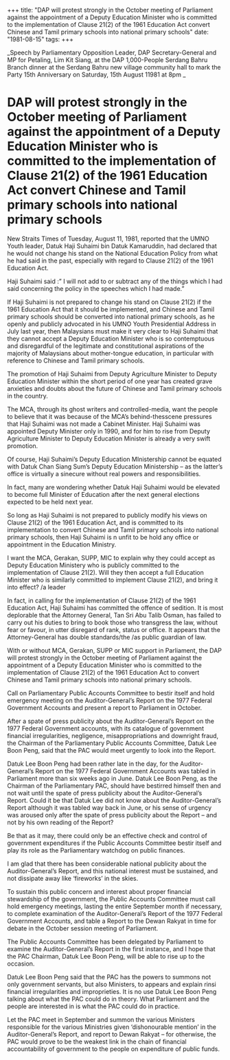 +++ 
title: "DAP will protest strongly in the October meeting of Parliament against the appointment of a Deputy Education Minister who is committed to the implementation of Clause 21(2) of the 1961 Education Act convert Chinese and Tamil primary schools into national primary schools"
date: "1981-08-15"
tags:
+++

_Speech by Parliamentary Opposition Leader, DAP Secretary-General and MP for Petaling, Lim Kit Siang, at the DAP 1,000-People Serdang Bahru Branch dinner at the Serdang Bahru new village community hall to mark the Party 15th Anniversary on Saturday, 15th August 11981 at 8pm         _

# DAP will protest strongly in the October meeting of Parliament against the appointment of a Deputy Education Minister who is committed to the implementation of Clause 21(2) of the 1961 Education Act convert Chinese and Tamil primary schools into national primary schools                         

New Straits Times of Tuesday, August 11, 1981, reported that the UMNO Youth leader, Datuk Haji Suhaimi bin Datuk Kamaruddin, had declared that he would not change his stand on the National Education Policy from what he had said in the past, especially with regard to Clause 21(2) of the 1961 Education Act.</u>

Haji Suhaimi said :” I will not add to or subtract any of the things which I had said concerning the policy in the speeches which I had made.”

If Haji Suhaimi is not prepared to change his stand on Clause 21(2) if the 1961 Education Act that it should be implemented, and Chinese and Tamil primary schools should be converted into national primary schools, as he openly and publicly advocated in his UMNO Youth Presidential Address in July last year, then Malaysians must make it very clear to Haji Suhaimi that they cannot accept a Deputy Education Minister who is so contemptuous and disregardful of the legitimate and constitutional aspirations of the majority of Malaysians about mother-tongue education, in particular with reference to Chinese and Tamil primary schools.

The promotion of Haji Suhaimi from Deputy Agriculture Minister to Deputy Education Minister within the short period of one year has created grave anxieties and doubts about the future of Chinese and Tamil primary schools in the country.

The MCA, through its ghost writers and controlled-media, want the people to believe that it was because of the MCA’s behind-thesscene pressures that Haji Suhaimi was not made a Cabinet Minister. Haji Suhaimi was appointed Deputy Minister only in 1990, and for him to rise from Deputy Agriculture Minister to Deputy Education Minister is already a very swift promotion.

Of course, Haji Suhaimi’s Deputy Education MInistership cannot be equated with Datuk Chan Siang Sum’s Deputy Education Ministership – as the latter’s office is virtually a sinecure without real powers and responsibilities.

In fact, many are wondering whether Datuk Haji Suhaimi would be elevated to become full Minister of Education after the next general elections expected to be held next year.

So long as Haji Suhaimi is not prepared to publicly modify his views on Clause 21(2) of the 1961 Education Act, and is committed to its implementation to convert Chinese and Tamil primary schools into national primary schools, then Haji Suhaimi is n unfit to be hold any office or appointment in the Education Ministry.

I want the MCA, Gerakan, SUPP, MIC to explain why they could accept as Deputy Education Ministery who is publicly committed to the implementation of Clause 21(2). Will they then accept a full Education Minister who is similarly committed to implement Clause 21(2), and bring it into effect? /a leader

In fact, in calling for the implementation of Clause 21(2) of the 1961 Education Act, Haji Suhaimi has committed the offence of sedition. It is most deplorable that the Attorney General, Tan Sri Abu Talib Osman, has failed to carry out his duties to bring to book those who transgress the law, without fear or favour, in utter disregard of rank, status or office. It appears that the Attorney-General has double standards/the /as public guardian of law.

With or without MCA, Gerakan, SUPP or MIC support in Parliament, the DAP will protest strongly in the October meeting of Parliament against the appointment of a Deputy Education Minister who is committed to the implementation of Clause 21(2) of the 1961 Education Act to convert Chinese and Tamil primary schools into national primary schools.

Call on Parliamentary Public Accounts Committee to bestir itself and hold emergency meeting on the Auditor-General’s Report on the 
1977 Federal Government Accounts and present a report to Parliament in October.

After a spate of press publicity about the Auditor-General’s Report on the 1977 Federal Government accounts, with its catalogue of government financial irregularities, negligence, misappropriations and downright fraud, the Chairman of the Parliamentary Public Accounts Committee, Datuk Lee Boon Peng, said that the PAC would meet urgently to look into the Report.

Datuk Lee Boon Peng had been rather late in the day, for the Auditor-General’s Report on the 1977 Federal Government Accounts was tabled in Parliament more than six weeks ago in June. Datuk Lee Boon Peng, as the Chairman of the Parliamentary PAC, should have bestirred himself then and not wait until the spate of press publicity about the Auditor-General’s Report. Could it be that Datuk Lee did not know about the Auditor-General’s Report although it was tabled way back in June, or his sense of urgency was aroused only after the spate of press publicity about the Report – and not by his own reading of the Report?

Be that as it may, there could only be an effective check and control of government expenditures if the Public Accounts Committee bestir itself and play its role as the Parliamentary watchdog on public finances.

I am glad that there has been considerable national publicity about the Auditor-General’s Report, and this national interest must be sustained, and not dissipate away like ‘fireworks’ in the skies.

To sustain this public concern and interest about proper financial stewardship of the government, the Public Accounts Committee must call hold emergency meetings, lasting the entire September month if necessary, to complete examination of the Auditor-General’s Report of the 1977 Federal Government Accounts, and table a Report to the Dewan Rakyat in time for debate in the October session meeting of Parliament.

The Public Accounts Committee has been delegated by Parliament to examine the Auditor-General’s Report in the first instance, and I hope that the PAC Chairman, Datuk Lee Boon Peng, will be able to rise up to the occasion.

Datuk Lee Boon Peng said that the PAC has the powers to summons not only government servants, but also Ministers, to appears and explain rinsi financial irregularities and improprieties. It is no use Datuk Lee Boon Peng talking about what the PAC could do in theory. What Parliament and the people are interested in is what the PAC could do in practice.

Let the PAC meet in September and summon the various Ministers responsible for the various Ministries given ‘dishonourable mention’ in the Auditor-General’s Report, and report to Dewan Rakyat – for otherwise, the PAC would prove to be the weakest link in the chain of financial accountability of government to the people on expenditure of public funds.
 
